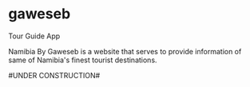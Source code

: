 gaweseb
=======

Tour Guide App


Namibia By Gaweseb is a website that
serves to provide information of 
same of Namibia's finest tourist 
destinations.

#UNDER CONSTRUCTION#
